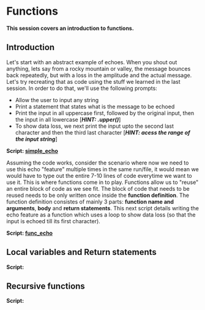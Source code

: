 # Functions
**This session covers an introduction to functions.**

## Introduction
Let's start with an abstract example of echoes. When you shout out anything, lets say from a rocky mountain or valley, the message bounces back repeatedly, but with a loss in the amplitude and the actual message. Let's try recreating that as code using the stuff we learned in the last session. In order to do that, we'll use the following prompts:
- Allow the user to input any string
- Print a statement that states what is the message to be echoed
- Print the input in all uppercase first, followed by the original input, then the input in all lowercase [***HINT: .upper()***]
- To show data loss, we next print the input upto the second last character and then the third last character [***HINT: acess the range of the input string***]

**Script: [simple_echo](https://github.com/hsrwrobotics/Robotics_club_lectures/blob/master/Week%202/Functions/simple_echo.py)**


Assuming the code works, consider the scenario where now we need to use this echo "feature" multiple times in the same run/file, it would mean we would have to type out the entire 7-10 lines of code everytime we want to use it. 
This is where functions come in to play. Functions allow us to "reuse" an entire block of code as we see fit. The block of code that needs to be reused needs to be only written once inside the **function definition**. The function definition consistes of mainly 3 parts: **function name and arguments**, **body** and **return statements**. This next script details writing the echo feature as a function which uses a loop to show data loss (so that the input is echoed till its first character). 

**Script: [func_echo](https://github.com/hsrwrobotics/Robotics_club_lectures/blob/master/Week%202/Functions/func_echo.py)**

## Local variables and Return statements


**Script: []()**

## Recursive functions

**Script: []()**
